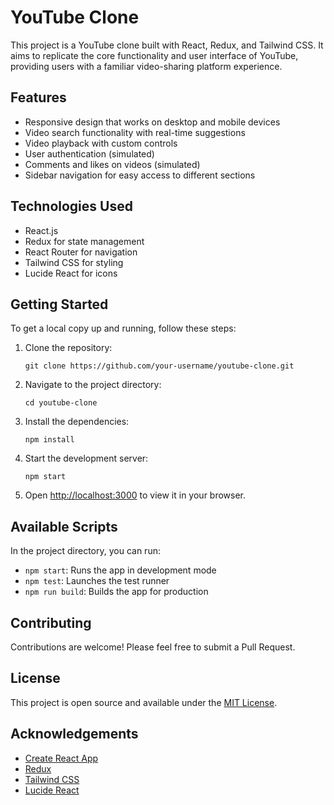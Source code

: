 # YouTube Clone

This project is a YouTube clone built with React, Redux, and Tailwind CSS. It aims to replicate the core functionality and user interface of YouTube, providing users with a familiar video-sharing platform experience.

## Features

- Responsive design that works on desktop and mobile devices
- Video search functionality with real-time suggestions
- Video playback with custom controls
- User authentication (simulated)
- Comments and likes on videos (simulated)
- Sidebar navigation for easy access to different sections

## Technologies Used

- React.js
- Redux for state management
- React Router for navigation
- Tailwind CSS for styling
- Lucide React for icons

## Getting Started

To get a local copy up and running, follow these steps:

1. Clone the repository:
   ```
   git clone https://github.com/your-username/youtube-clone.git
   ```

2. Navigate to the project directory:
   ```
   cd youtube-clone
   ```

3. Install the dependencies:
   ```
   npm install
   ```

4. Start the development server:
   ```
   npm start
   ```

5. Open [http://localhost:3000](http://localhost:3000) to view it in your browser.

## Available Scripts

In the project directory, you can run:

- `npm start`: Runs the app in development mode
- `npm test`: Launches the test runner
- `npm run build`: Builds the app for production

## Contributing

Contributions are welcome! Please feel free to submit a Pull Request.

## License

This project is open source and available under the [MIT License](LICENSE).

## Acknowledgements

- [Create React App](https://github.com/facebook/create-react-app)
- [Redux](https://redux.js.org/)
- [Tailwind CSS](https://tailwindcss.com/)
- [Lucide React](https://lucide.dev/)
